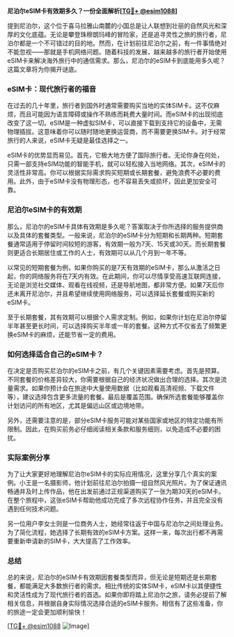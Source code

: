 **尼泊尔eSIM卡有效期多久？一份全面解析[[TG💪+ @esim1088](https://t.me/s/esim1088)]**

提到尼泊尔，这个位于喜马拉雅山南麓的小国总是让人联想到壮丽的自然风光和深厚的文化底蕴。无论是攀登珠穆朗玛峰的冒险家，还是追寻灵性之旅的旅行者，尼泊尔都是一个不可错过的目的地。然而，在计划前往尼泊尔之前，有一件事情绝对不能忽视——那就是手机网络问题。随着科技的发展，越来越多的旅行者开始使用eSIM卡来解决海外旅行中的通信需求。那么，尼泊尔的eSIM卡到底能用多久呢？这篇文章将为你揭开谜底。

### eSIM卡：现代旅行者的福音

在过去的几十年里，旅行者到国外时通常需要购买当地的实体SIM卡。这不仅麻烦，而且可能因为语言障碍或操作不熟练而耗费大量时间。而eSIM卡的出现彻底改变了这一切。eSIM是一种虚拟SIM卡，可以直接下载到支持它的设备中，无需物理插拔。这意味着你可以随时随地更换运营商，而不需要更换SIM卡。对于经常旅行的人来说，eSIM卡无疑是最佳选择之一。

eSIM卡的优势显而易见。首先，它极大地方便了国际旅行者。无论你身在何处，只需一部支持eSIM功能的智能手机，就可以轻松接入当地网络。其次，eSIM卡的灵活性非常高。你可以根据实际需求购买短期或长期套餐，避免浪费不必要的费用。此外，由于eSIM卡没有物理形态，也不容易丢失或损坏，因此更加安全可靠。

### 尼泊尔eSIM卡的有效期

那么，尼泊尔的eSIM卡具体有效期是多久呢？答案取决于你所选择的服务提供商以及具体的套餐类型。一般来说，尼泊尔的eSIM卡分为短期和长期两种。短期套餐通常适用于停留时间较短的游客，有效期一般为7天、15天或30天。而长期套餐则更适合长期居住或工作的人士，有效期可以从几个月到一年不等。

以常见的短期套餐为例，如果你购买的是7天有效期的eSIM卡，那么从激活之日起，你的网络服务将在7天内有效。在此期间，你可以尽情享受高速互联网连接，无论是浏览社交媒体、观看在线视频，还是导航地图，都非常方便。如果7天后你还未离开尼泊尔，并且希望继续使用网络服务，可以选择延长套餐或购买新的eSIM卡。

至于长期套餐，其有效期可以根据个人需求定制。例如，如果你计划在尼泊尔停留半年甚至更长时间，可以选择购买半年或一年的套餐。这种方式不仅省去了频繁更换eSIM卡的麻烦，还能节省一定的费用。

### 如何选择适合自己的eSIM卡？

在决定是否购买尼泊尔的eSIM卡之前，有几个关键因素需要考虑。首先是预算。不同套餐的价格差异较大，你需要根据自己的经济状况做出合理的选择。其次是流量需求。如果你预计会在旅途中大量使用数据（比如观看高清视频、下载文件等），建议选择包含更多流量的套餐。最后是覆盖范围。确保所选套餐能够覆盖你计划访问的所有地区，尤其是偏远山区或边境地带。

另外，还需要注意的是，部分eSIM卡服务可能对某些国家或地区的特定功能有所限制。因此，在购买前务必仔细阅读相关条款和服务细则，以免造成不必要的困扰。

### 实际案例分享

为了让大家更好地理解尼泊尔eSIM卡的实际应用情况，这里分享几个真实的案例。小王是一名摄影师，他计划前往尼泊尔拍摄一组自然风光照片。为了保证通讯畅通并及时上传作品，他在出发前通过正规渠道购买了一张为期30天的eSIM卡。在整个旅程中，这张eSIM卡帮助他成功完成了多次远程协作任务，并且完全没有遇到任何技术问题。

另一位用户李女士则是一位商务人士，她经常往返于中国与尼泊尔之间处理业务。为了简化流程，她选择了长期有效的eSIM卡方案。这样一来，每次出行都不再需要重新申请新的SIM卡，大大提高了工作效率。

### 总结

总的来说，尼泊尔的eSIM卡有效期因套餐类型而异，但无论是短期还是长期套餐，都能满足大多数旅行者的需求。相比传统的实体SIM卡，eSIM卡以其便捷性和灵活性成为了现代旅行者的首选。如果你即将踏上尼泊尔之旅，请务必提前了解相关信息，并根据自身实际情况选择合适的eSIM卡服务。相信有了这些准备，你的旅途一定会更加顺利愉快！

[[TG💪+ @esim1088](https://t.me/s/esim1088) ![Image](https://i.postimg.cc/4NQfJmqS/Snipaste-2025-05-13-00-14-12.png)]